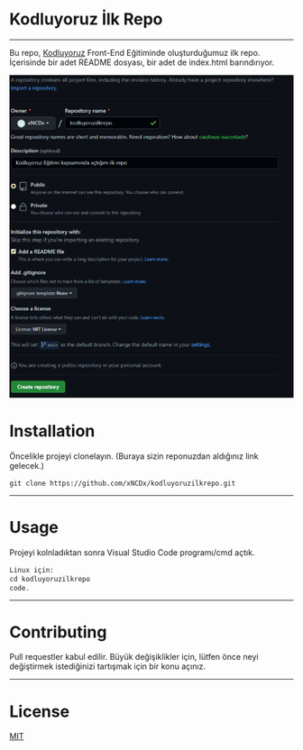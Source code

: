 # Kodluyoruz İlk Repo
---
Bu repo, [Kodluyoruz](www.kodluyoruz.org) Front-End Eğitiminde oluşturduğumuz ilk repo. İçerisinde bir adet README dosyası, bir adet de index.html barındırıyor.

![img](img/ilkrepo.PNG)

# Installation

Öncelikle projeyi clonelayın. (Buraya sizin reponuzdan aldığınız link gelecek.)


```
git clone https://github.com/xNCDx/kodluyoruzilkrepo.git
``` 
---
# Usage
Projeyi kolnladıktan sonra Visual Studio Code programı/cmd açtık.

```
Linux için:
cd kodluyoruzilkrepo
code.
``` 

---
# Contributing

Pull requestler kabul edilir. Büyük değişiklikler için, lütfen önce neyi değiştirmek istediğinizi tartışmak için bir konu açınız.

---

# License

[MIT](https://choosealicense.com/licenses/mit/)
